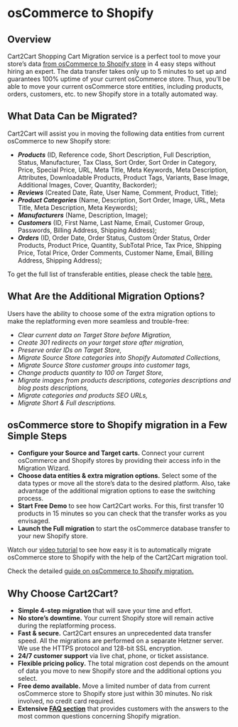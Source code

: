 # osCommerce to Shopify
## Overview
Cart2Cart Shopping Cart Migration service is a perfect tool to move your store’s data [from osCommerce to Shopify store](https://www.shopping-cart-migration.com/shopping-cart-migration-options/1061-oscommerce-to-shopify-migration?utm_source=github.com&utm_medium=referral&utm_term=oscommerce-shopify&utm_campaign=optimized-page) in 4 easy steps without hiring an expert. The data transfer takes only up to 5 minutes to set up and guarantees 100% uptime of your current osCommerce store. Thus, you’ll be able to move your current osCommerce store entities, including products, orders, customers, etc. to new Shopify store in a totally automated way.

## What Data Can be Migrated?
Cart2Cart will assist you in moving the following data entities from current osCommerce to new Shopify store:
* **_Products_** (ID, Reference code, Short Description, Full Description, Status, Manufacturer, Tax Class, Sort Order, Sort Order in Category, Price, Special Price, URL, Meta Title, Meta Keywords, Meta Description, Attributes, Downloadable Products, Product Tags, Variants, Base Image, Additional Images, Cover, Quantity, Backorder);
* **_Reviews_** (Created Date, Rate, User Name, Comment, Product, Title);
* **_Product Categories_** (Name, Description, Sort Order, Image, URL, Meta Title, Meta Description, Meta Keywords);
* **_Manufacturers_** (Name, Description, Image);
* **_Customers_** (ID, First Name, Last Name, Email, Customer Group, Passwords, Billing Address, Shipping Address);
* **_Orders_** (ID, Order Date, Order Status, Custom Order Status, Order Products, Product Price, Quantity, SubTotal Price, Tax Price, Shipping Price, Total Price, Order Comments, Customer Name, Email, Billing Address, Shipping Address);


To get the full list of transferable entities, please check the table [here.](https://www.shopping-cart-migration.com/shopping-cart-migration-options/1061-oscommerce-to-shopify-migration?utm_source=github.com&utm_medium=referral&utm_term=oscommerce-shopify&utm_campaign=optimized-page)

## What Are the Additional Migration Options?
Users have the ability to choose some of the extra migration options to make the replatforming even more seamless and trouble-free:
* _Clear current data on Target Store before Migration,_
* _Create 301 redirects on your target store after migration,_
* _Preserve order IDs on Target Store,_
* _Migrate Source Store categories into Shopify Automated Collections,_
* _Migrate Source Store customer groups into customer tags,_
* _Change products quantity to 100 on Target Store,_
* _Migrate images from products descriptions, categories descriptions and blog posts descriptions,_
* _Migrate categories and products SEO URLs,_
* _Migrate Short & Full descriptions._

## osCommerce store to Shopify migration in a Few Simple Steps
* **Configure your Source and Target carts.** Connect your current osCommerce and Shopify stores by providing their access info in the Migration Wizard.
* **Choose data entities & extra migration options.** Select some of the data types or move all the store’s data to the desired platform. Also, take advantage of the additional migration options to ease the switching process.
* **Start Free Demo** to see how Cart2Cart works. For this, first transfer 10 products in 15 minutes so you can check that the transfer works as you envisaged.
* **Launch the Full migration** to start the osCommerce database transfer to your new Shopify store.


Watch our [video tutorial](https://youtu.be/P210nDIvkvA?utm_source=github.com&utm_medium=referral&utm_term=oscommerce-shopify&utm_campaign=optimized-page) to see how easy it is to automatically migrate osCommerce store to Shopify with the help of the Cart2Cart migration tool.


Check the detailed [guide on osCommerce to Shopify migration.](https://www.shopping-cart-migration.com/migration-guides/complete-oscommerce-to-shopify-migration-checklist?utm_source=github.com&utm_medium=referral&utm_term=oscommerce-shopify&utm_campaign=optimized-page) 

## Why Choose Cart2Cart?
* **Simple 4-step migration** that will save your time and effort.
* **No store’s downtime.** Your current Shopify store will remain active during the replatforming process.
* **Fast & secure.** Cart2Cart ensures an unprecedented data transfer speed. All the migrations are performed on a separate Hetzner server. We use the HTTPS protocol and 128-bit SSL encryption.
* **24/7 customer support** via live chat, phone, or ticket assistance.
* **Flexible pricing policy.** The total migration cost depends on the amount of data you move to new Shopify store and the additional options you select.
* **Free demo available.** Move a limited number of data from current osCommerce store to Shopify store just within 30 minutes. No risk involved, no credit card required.
* **Extensive [FAQ section](https://www.shopping-cart-migration.com/faq/22-shopify?utm_source=github.com&utm_medium=referral&utm_term=oscommerce-shopify&utm_campaign=optimized-page)** that provides customers with the answers to the most common questions concerning Shopify migration.
